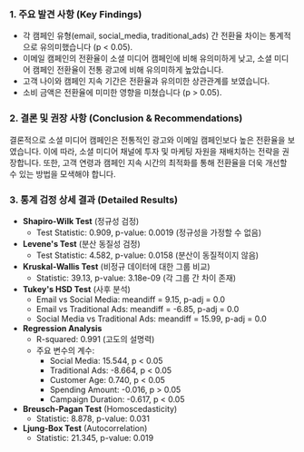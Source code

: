 ### 1. 주요 발견 사항 (Key Findings)
- 각 캠페인 유형(email, social_media, traditional_ads) 간 전환율 차이는 통계적으로 유의미했습니다 (p < 0.05).
- 이메일 캠페인의 전환율이 소셜 미디어 캠페인에 비해 유의미하게 낮고, 소셜 미디어 캠페인 전환율이 전통 광고에 비해 유의미하게 높았습니다.
- 고객 나이와 캠페인 지속 기간은 전환율과 유의미한 상관관계를 보였습니다.
- 소비 금액은 전환율에 미미한 영향을 미쳤습니다 (p > 0.05).

### 2. 결론 및 권장 사항 (Conclusion & Recommendations)
결론적으로 소셜 미디어 캠페인은 전통적인 광고와 이메일 캠페인보다 높은 전환율을 보였습니다. 이에 따라, 소셜 미디어 채널에 투자 및 마케팅 자원을 재배치하는 전략을 권장합니다. 또한, 고객 연령과 캠페인 지속 시간의 최적화를 통해 전환율을 더욱 개선할 수 있는 방법을 모색해야 합니다.

### 3. 통계 검정 상세 결과 (Detailed Results)
- **Shapiro-Wilk Test** (정규성 검정)
  - Test Statistic: 0.909, p-value: 0.0019 (정규성을 가정할 수 없음)
- **Levene's Test** (분산 동질성 검정)
  - Test Statistic: 4.582, p-value: 0.0158 (분산이 동질적이지 않음)
- **Kruskal-Wallis Test** (비정규 데이터에 대한 그룹 비교)
  - Statistic: 39.13, p-value: 3.18e-09 (각 그룹 간 차이 존재)
- **Tukey's HSD Test** (사후 분석)
  - Email vs Social Media: meandiff = 9.15, p-adj = 0.0
  - Email vs Traditional Ads: meandiff = -6.85, p-adj = 0.0
  - Social Media vs Traditional Ads: meandiff = 15.99, p-adj = 0.0
- **Regression Analysis**
  - R-squared: 0.991 (고도의 설명력)
  - 주요 변수의 계수: 
    - Social Media: 15.544, p < 0.05
    - Traditional Ads: -8.664, p < 0.05
    - Customer Age: 0.740, p < 0.05
    - Spending Amount: -0.016, p > 0.05
    - Campaign Duration: -0.617, p < 0.05
- **Breusch-Pagan Test** (Homoscedasticity)
  - Statistic: 8.878, p-value: 0.031
- **Ljung-Box Test** (Autocorrelation)
  - Statistic: 21.345, p-value: 0.019